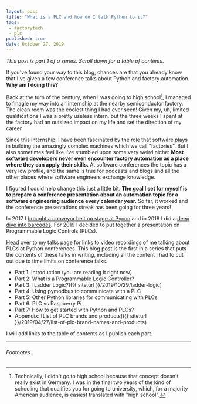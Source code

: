 ```yaml
---
layout: post
title: "What is a PLC and how do I talk Python to it?"
tags:
 - factorytech
 - plc
published: true
date: October 27, 2019
---
```


*This post is part 1 of a series. Scroll down for a table of contents.*

If you've found your way to this blog, chances are that you already know that I've given a few conference talks about Python and factory automation.
**Why am I doing this?**

Back at the turn of the century, when I was going to high school[^1], I managed to finagle my way into an internship at the nearby semiconductor factory.
The clean room was the coolest thing I had ever seen!
Given my, uh, limited qualifications I was a pretty useless intern, but the three weeks I spent at the factory had an outsized impact on my life and set the direction of my career.

Since this internship, I have been fascinated by the role that software plays in building the amazingly complex machines which we call "factories".
But I also sometimes feel like I've stumbled upon some very weird niche:
**Most software developers never even encounter factory automation as a place where they can apply their skills.**
At software conferences the topic has a very low profile, and the same is true for podcasts and blogs and all the other places where software engineers exchange knowledge.

I figured I could help change this just a little bit.
**The goal I set for myself is to prepare a conference presentation about an automation topic for a software engineering audience every calendar year.**
So far, it worked and the conference presentations streak has been going for three years!

In 2017 I [brought a conveyor belt on stage at Pycon](https://jonasneubert.com/talks/pycon2017.html) and in 2018 I did a [deep dive into barcodes](https://jonasneubert.com/talks/pybay2018.html).
For 2019 I decided to put together a presentation on Programmable Logic Controls (PLCs).

Head over to my [talks page](https://jonasneubert.com/talks/) for links to video recordings of me talking about PLCs at Python conferences.
This blog post is the first in a series that puts the contents of these talks in writing, including all the content I had to cut out due to time limits on conference talks.

* Part 1: Introduction (you are reading it right now)
* Part 2: What is a Programmable Logic Controller?
* Part 3: [Ladder Logic‽]({{ site.url }}/2019/10/29/ladder-logic)
* Part 4: Using pymodbus to communicate with a PLC
* Part 5: Other Python libraries for communicating with PLCs
* Part 6: PLC vs Raspberry Pi
* Part 7: How to get started with Python and PLCs?
* Appendix: [List of PLC brands and products]({{ site.url }}/2019/04/27/list-of-plc-brand-names-and-products)

I will add links to the table of contents as I publish each part.

---

###### Footnotes

[^1]: Technically, I didn't go to high school because that concept doesn't really exist in Germany. I was in the final two years of the kind of schooling that qualifies you for going to university, which, for a majority American audience, is easiest translated with "high school".

